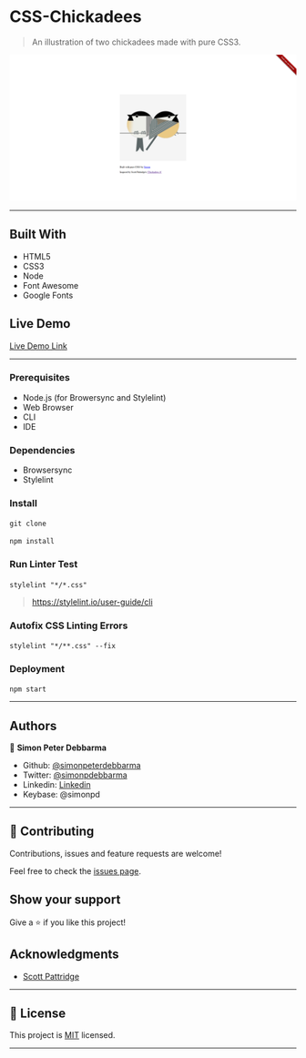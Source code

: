 # CSS-Chickadees

> An illustration of two chickadees made with pure CSS3.

![screenshot](./reference/screenshot.png)

---

## Built With

- HTML5
- CSS3
- Node
- Font Awesome
- Google Fonts

## Live Demo

[Live Demo Link](https://simonpeterdebbarma.github.io/css-chickadees)

---


### Prerequisites

- Node.js (for Browersync and Stylelint)
- Web Browser
- CLI
- IDE

### Dependencies

- Browsersync
- Stylelint

### Install

`git clone`

`npm install`

### Run Linter Test

`stylelint "*/*.css"`

> https://stylelint.io/user-guide/cli

### Autofix CSS Linting Errors

`stylelint "*/**.css" --fix`

### Deployment

`npm start`

---

## Authors

👤 **Simon Peter Debbarma**

- Github: [@simonpeterdebbarma](https://github.com/simonpeterdebbarma)
- Twitter: [@simonpdebbarma](https://twitter.com/simonpdebbarma)
- Linkedin: [Linkedin](https://www.linkedin.com/in/simon-peter-debbarma/)
- Keybase: @simonpd

---

## 🤝 Contributing

Contributions, issues and feature requests are welcome!

Feel free to check the [issues page](issues/).

## Show your support

Give a ⭐️ if you like this project!

## Acknowledgments

- [Scott Pattridge](https://jevaart.com/artworkprints.htm)
---

## 📝 License

This project is [MIT](/LICENSE) licensed.

---
